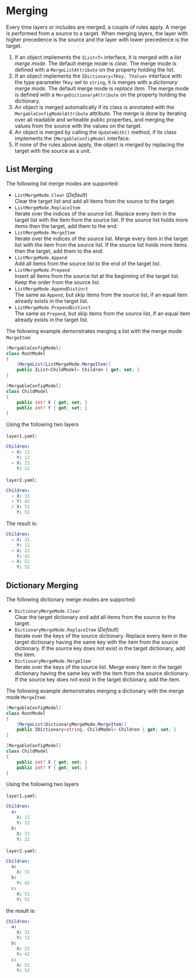 # Merging

Every time layers or includes are merged, a couple of rules apply.
A merge is performed from a source to a target.
When merging layers, the layer with higher precedence is the source
and the layer with lower precedence is the target.

1. If an object implements the `IList<T>` interface,
   it is merged with a _list merge mode_.
   The default merge mode is _clear_.
   The merge mode is defined with a `MergeListAttribute`
   on the property holding the list.
2. If an object implements the `IDictionary<TKey, TValue>` interface
   with the type parameter `TKey` set to `string`,
   it is merges with a _dictionary merge mode_.
   The default merge mode is _replace item_.
   The merge mode is defined with a `MergeDictionaryAttribute`
   on the property holding the dictionary.
3. An object is merged automatically if its class is annotated with
   the `MergableConfigModelAttribute` attribute.
   The merge is done by iterating over all readable and writeable public properties,
   and merging the values from the source with the values on the target.
4. An object is merged by calling the `UpdateWith()` method,
   if its class implements the `IMergableConfigModel` interface.
5. If none of the rules above apply, the object is merged by
   replacing the target with the source as a unit.

## List Merging

The following list merge modes are supported:

* `ListMergeMode.Clear` (_Default_)  
  Clear the target list and add all items from the source to the target.
* `ListMergeMode.ReplaceItem`  
  Iterate over the indices of the source list.
  Replace every item in the target list with the item from the source list.
  If the source list holds more items then the target, add them to the end.
* `ListMergeMode.MergeItem`  
  Iterate over the indices of the source list.
  Merge every item in the target list with the item from the source list.
  If the source list holds more items then the target, add them to the end.
* `ListMergeMode.Append`  
  Add all items from the source list to the end of the target list.
* `ListMergeMode.Prepend`  
  Insert all items from the source list at the beginning of the target list.
  Keep the order from the source list.
* `ListMergeMode.AppendDistinct`  
  The same as `Append`, but skip items from the source list,
  if an equal item already exists in the target list.
* `ListMergeMode.PrependDistinct`  
  The same as `Prepend`, but skip items from the source list,
  if an equal item already exists in the target list.

The following example demonstrates merging a list with the merge mode `MergeItem`:

```cs
[MergableConfigModel]
class RootModel
{
    [MergeList(ListMergeMode.MergeItem)]
    public IList<ChildModel> Children { get; set; }
}

[MergableConfigModel]
class ChildModel
{
    public int? X { get; set; }
    public int? Y { get; set; }
}
```

Using the following two layers

`layer1.yaml`:

```yaml
Children:
  - X: 11
    Y: 12
  - X: 21
    Y: 22
```

`layer2.yaml`:

```yaml
Children:
  - X: 31
  - Y: 42
  - X: 51
    Y: 52
```

The result is:

```yaml
Children:
  - X: 31
    Y: 12
  - X: 21
    Y: 42
  - X: 51
    Y: 52
```

## Dictionary Merging

The following dictionary merge modes are supported:

* `DictionaryMergeMode.Clear`  
  Clear the target dictionary and add all items from the source to the target.
* `DictionaryMergeMode.ReplaceItem`  (_Default_)  
  Iterate over the keys of the source dictionary.
  Replace every item in the target dictionary having the same key
  with the item from the source dictionary.
  If the source key does not exist in the target dictionary, add the item.
* `DictionaryMergeMode.MergeItem`  
  Iterate over the keys of the source list.
  Merge every item in the target dictionary having the same key
  with the item from the source dictionary.
  If the source key does not exist in the target dictionary, add the item.

The following example demonstrates merging a dictionary with the merge mode `MergeItem`:

```cs
[MergableConfigModel]
class RootModel
{
    [MergeList(DictionaryMergeMode.MergeItem)]
    public IDictionary<string, ChildModel> Children { get; set; }
}

[MergableConfigModel]
class ChildModel
{
    public int? X { get; set; }
    public int? Y { get; set; }
}
```

Using the following two layers

`layer1.yaml`:

```yaml
Children:
  a:
    X: 11
    Y: 12
  b:
    X: 21
    Y: 22
```

`layer2.yaml`:

```yaml
Children:
  a:
    X: 31
  b:
    Y: 42
  c:
    X: 51
    Y: 52
```

the result is:

```yaml
Children:
  a:
    X: 31
    Y: 12
  b:
    X: 21
    Y: 42
  c:
    X: 51
    Y: 52
```

